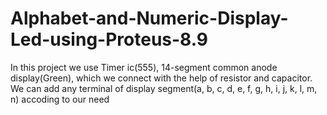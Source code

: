 # Alphabet-and-Numeric-Display-Led-using-Proteus-8.9
In this project we use Timer ic(555), 14-segment common anode display(Green), which we connect with the help of resistor and capacitor. We can add any terminal of display segment(a, b, c, d, e, f, g, h, i, j, k, l, m, n) accoding to our need
